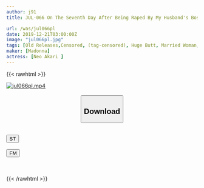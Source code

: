 ```yaml
---
author: j91
title: JUL-066 On The Seventh Day After Being Raped By My Husband's Boss, I Lost My Reason ... Akari Neo

url: /was/jul066pl
date: 2019-12-21T03:00:00Z
image: "jul066pl.jpg"
tags: [Old Releases,Censored, (tag-censored), Huge Butt, Married Woman, Mature Woman, Training]
maker: [Madonna]
actress: [Neo Akari ]
---
```



{{< rawhtml >}}

<div class="video" data-videoid="qrrWMLzWYPFz30l">
    <a href="javascript:;">
        <img src="/was/jul066pl/jul066pl.jpg" width="WIDTH" height="HEIGHT" alt="jul066pl.mp4" loading="lazy">
    </a>
</div>

<script type="text/javascript" src="https://j91.asia/asset/on-demand-st.js"></script>

<br>
  <link rel="stylesheet" href="https://j91.asia/asset/bs5.css">
  
  <center>
  <button class="btn btn-primary" type="button" data-bs-toggle="collapse" data-bs-target=".multi-collapse" aria-expanded="false" aria-controls="multiCollapseExample1 multiCollapseExample2"><h2>Download</h2></button></center>
</p>
<div class="row">
  <div class="col">
    <div class="collapse multi-collapse" id="multiCollapseExample1">
      <div class="card card-body">
	      	      <br>
<div class="buttons">  
<a href="https://streamtape.to/v/qrrWMLzWYPFz30l" target="_blank"><button class="btn-hover color-3"><i class="fa fa-download"></i> ST</button></a></div>
    </div>
  </div>
</div>
  <div class="col">
    <div class="collapse multi-collapse" id="multiCollapseExample2">
      <div class="card card-body">
	      <br>
<div class="buttons">
    <a href="https://filemoon.sx/d/66vkwqa38hj4" target="_blank"><button class="btn-hover color-8"><i class="fa fa-download"></i> FM</button></a></div>
<br><br>
      </div>
    </div>
  </div>
</div>

{{< /rawhtml >}}